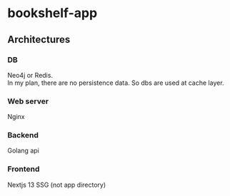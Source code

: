 # bookshelf-app

## Architectures
### DB
Neo4j or Redis.  
In my plan, there are no persistence data. So dbs are used at cache layer.  
### Web server
Nginx
### Backend
Golang api
### Frontend
Nextjs 13 SSG (not app directory) 
